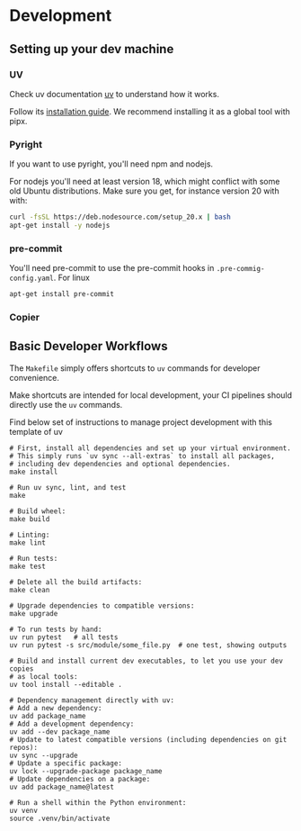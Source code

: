 # Development

## Setting up your dev machine

### UV

Check uv documentation [uv](https://docs.astral.sh/uv/) to understand how it works.

Follow its [installation guide](https://docs.astral.sh/uv/getting-started/installation/). We recommend installing it as a global tool with pipx. 

### Pyright

If you want to use pyright, you'll need npm and nodejs. 

For nodejs you'll need at least version 18, which might conflict with some old Ubuntu distributions. 
Make sure you get, for instance version 20 with with:

```bash
curl -fsSL https://deb.nodesource.com/setup_20.x | bash
apt-get install -y nodejs
```

### pre-commit 

You'll need pre-commit to use the pre-commit hooks in `.pre-commig-config.yaml`. For linux

```bash
apt-get install pre-commit
```

### Copier

## Basic Developer Workflows

The `Makefile` simply offers shortcuts to `uv` commands for developer convenience.

Make shortcuts are intended for local development, your CI pipelines should directly use the `uv` commands.

Find below set of instructions to manage project development with this template of uv

```shell
# First, install all dependencies and set up your virtual environment.
# This simply runs `uv sync --all-extras` to install all packages,
# including dev dependencies and optional dependencies.
make install

# Run uv sync, lint, and test
make

# Build wheel:
make build

# Linting:
make lint

# Run tests:
make test

# Delete all the build artifacts:
make clean

# Upgrade dependencies to compatible versions:
make upgrade

# To run tests by hand:
uv run pytest   # all tests
uv run pytest -s src/module/some_file.py  # one test, showing outputs

# Build and install current dev executables, to let you use your dev copies
# as local tools:
uv tool install --editable .

# Dependency management directly with uv:
# Add a new dependency:
uv add package_name
# Add a development dependency:
uv add --dev package_name
# Update to latest compatible versions (including dependencies on git repos):
uv sync --upgrade
# Update a specific package:
uv lock --upgrade-package package_name
# Update dependencies on a package:
uv add package_name@latest

# Run a shell within the Python environment:
uv venv
source .venv/bin/activate
```
